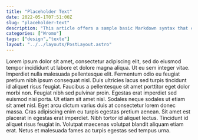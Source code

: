 ```yaml
---
title: "Placeholder Text"
date: 2022-05-1T07:51:00Z
slug: "placeholder-text"
description: "This article offers a sample basic Markdown syntax that can be used in Astro content files, also it shows whether basic HTML elements are decorated with css in Astro thems."
categories: ["Wromo"]
tags: ["design","texte"]
layout: "../../layouts/PostLayout.astro"
---
```


Lorem ipsum dolor sit amet, consectetur adipiscing elit, sed do eiusmod tempor incididunt ut labore et dolore magna aliqua. Ut eu sem integer vitae. Imperdiet nulla malesuada pellentesque elit. Fermentum odio eu feugiat pretium nibh ipsum consequat nisl. Duis ultricies lacus sed turpis tincidunt id aliquet risus feugiat. Faucibus a pellentesque sit amet porttitor eget dolor morbi non. Feugiat nibh sed pulvinar proin. Egestas erat imperdiet sed euismod nisi porta. Ut etiam sit amet nisl. Sodales neque sodales ut etiam sit amet nisl. Eget arcu dictum varius duis at consectetur lorem donec massa. Cras adipiscing enim eu turpis egestas pretium aenean. Sit amet est placerat in egestas erat imperdiet. Nibh tortor id aliquet lectus. Tincidunt id aliquet risus feugiat in. Volutpat maecenas volutpat blandit aliquam etiam erat. Netus et malesuada fames ac turpis egestas sed tempus urna.
